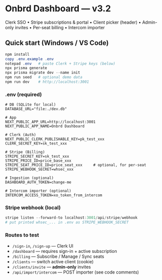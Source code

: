 # Onbrd Dashboard — v3.2
Clerk SSO • Stripe subscriptions & portal • Client picker (header) • Admin-only invites • Per-seat billing • Intercom importer

## Quick start (Windows / VS Code)
```powershell
npm install
copy .env.example .env
notepad .env   # paste Clerk + Stripe keys (below)
npx prisma generate
npx prisma migrate dev --name init
npm run seed   # optional demo data
npm run dev    # http://localhost:3001
```

### .env (required)
```
# DB (SQLite for local)
DATABASE_URL="file:./dev.db"

# App
NEXT_PUBLIC_APP_URL=http://localhost:3001
NEXT_PUBLIC_APP_NAME=Onbrd Dashboard

# Clerk (Auth)
NEXT_PUBLIC_CLERK_PUBLISHABLE_KEY=pk_test_xxx
CLERK_SECRET_KEY=sk_test_xxx

# Stripe (Billing)
STRIPE_SECRET_KEY=sk_test_xxx
STRIPE_PRICE_ID=price_base_xxx
STRIPE_SEAT_PRICE_ID=price_seat_xxx     # optional, for per-seat
STRIPE_WEBHOOK_SECRET=whsec_xxx

# Ingestion (optional)
DASHBOARD_AUTH_TOKEN=change-me

# Intercom importer (optional)
INTERCOM_ACCESS_TOKEN=xo_token_from_intercom
```

### Stripe webhook (local)
```powershell
stripe listen --forward-to localhost:3001/api/stripe/webhook
# put printed whsec_... in .env as STRIPE_WEBHOOK_SECRET
```

### Routes to test
- `/sign-in`, `/sign-up` — Clerk UI
- `/dashboard` — requires sign-in + active subscription
- `/billing` — Subscribe / Manage / Sync seats
- `/clients` — switch active client (cookie)
- `/clients/invite` — **admin-only** invites
- `/api/import/intercom` — POST importer (see code comments)
